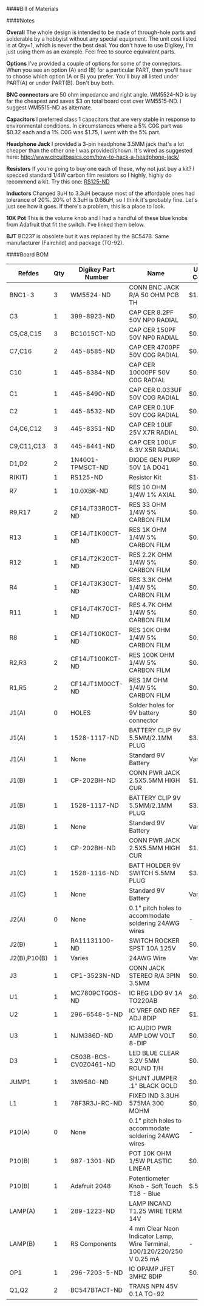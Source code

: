 ####Bill of Materials

####Notes

**Overall** The whole design is intended to be made of through-hole parts and solderable by a hobbyist without any special equipment. The unit cost listed is at Qty=1, which is never the best deal. You don't have to use Digikey, I'm just using them as an example. Feel free to source equivalent parts. 

**Options** I've provided a couple of options for some of the connectors. When you see an option (A) and (B) for a particular PART, then you'll have to choose which option (A or B) you prefer. You'll buy all listed under PART(A) or under PART(B). Don't buy both. 

**BNC connectors** are 50 ohm impedance and right angle. WM5524-ND is by far the cheapest and saves $3 on total board cost over WM5515-ND. I suggest WM5515-ND as alternate. 

**Capacitors** I preferred class 1 capacitors that are very stable in response to environmental conditions. In circumstances where a 5% C0G part was $0.32 each and a 1% C0G was $1.75, I went with the 5% part.  

**Headphone Jack** I provided a 3-pin headphone 3.5MM jack that's a lot cheaper than the other one I was provided/shown. It's wired as suggested here: http://www.circuitbasics.com/how-to-hack-a-headphone-jack/

**Resistors** If you're going to buy one each of these, why not just buy a kit? I specced standard 1/4W carbon film resistors so I highly, highly do recommend a kit. Try this one: <a href="http://www.digikey.com/product-detail/en/RS125/RS125-ND/">RS125-ND</a>

**Inductors** Changed 3uH to 3.3uH because most of the affordable ones had tolerance of 20%. 20% of 3.3uH is 0.66uH, so I think it's probably fine. Let's just see how it goes. If there's a problem, this is a place to look. 

**10K Pot** This is the volume knob and I had a handful of these blue knobs from Adafruit that fit the switch. I've linked them below.

**BJT** BC237 is obsolete but it was replaced by the BC547B. Same manufacturer (Fairchild) and package (TO-92).

####Board BOM

|Refdes|Qty|Digikey Part Number|Name|Unit Cost|
|------|---|-------------------|----|---------|
|BNC1-3|3|WM5524-ND|CONN BNC JACK R/A 50 OHM PCB TH|$1.48|
|C3|1|399-8923-ND|CAP CER 8.2PF 50V NP0 RADIAL|$0.51|
|C5,C8,C15|3|BC1015CT-ND|CAP CER 150PF 50V NP0 RADIAL|$0.25|
|C7,C16|2|445-8585-ND|CAP CER 4700PF 50V C0G RADIAL|$0.32|
|C10|1|445-8384-ND|CAP CER 10000PF 50V C0G RADIAL|$0.36|
|C1|1|445-8490-ND|CAP CER 0.033UF 50V C0G RADIAL|$0.48|
|C2|1|445-8532-ND|CAP CER 0.1UF 50V C0G RADIAL|$0.79|
|C4,C6,C12|3|445-8351-ND|CAP CER 10UF 25V X7R RADIAL|$0.63|
|C9,C11,C13|3|445-8441-ND|CAP CER 100UF 6.3V X5R RADIAL|$0.95|
|D1,D2|2|1N4001-TPMSCT-ND|DIODE GEN PURP 50V 1A DO41|$0.10|
|R(KIT)|1|RS125-ND|Resistor Kit|$14.95|
|R7|1|10.0XBK-ND|RES 10 OHM 1/4W 1% AXIAL|$0.10|
|R9,R17|2|CF14JT33R0CT-ND|RES 33 OHM 1/4W 5% CARBON FILM|$0.10|
|R13|1|CF14JT1K00CT-ND|RES 1K OHM 1/4W 5% CARBON FILM|$0.10|
|R12|1|CF14JT2K20CT-ND|RES 2.2K OHM 1/4W 5% CARBON FILM|$0.10|
|R4|1|CF14JT3K30CT-ND|RES 3.3K OHM 1/4W 5% CARBON FILM|$0.10|
|R11|1|CF14JT4K70CT-ND|RES 4.7K OHM 1/4W 5% CARBON FILM|$0.10|
|R8|1|CF14JT10K0CT-ND|RES 10K OHM 1/4W 5% CARBON FILM|$0.10|
|R2,R3|2|CF14JT100KCT-ND|RES 100K OHM 1/4W 5% CARBON FILM|$0.10|
|R1,R5|2|CF14JT1M00CT-ND|RES 1M OHM 1/4W 5% CARBON FILM|$0.10|
|J1(A)|0|HOLES|Solder holes for 9V battery connector|$0|
|J1(A)|1|1528-1117-ND|BATTERY CLIP 9V 5.5MM/2.1MM PLUG|$3.00|
|J1(A)|1|None|Standard 9V Battery|Varies|
|J1(B)|1|CP-202BH-ND|CONN PWR JACK 2.5X5.5MM HIGH CUR|$1.16|
|J1(B)|1|1528-1117-ND|BATTERY CLIP 9V 5.5MM/2.1MM PLUG|$3.00|
|J1(B)|1|None|Standard 9V Battery|Varies|
|J1(C)|1|CP-202BH-ND|CONN PWR JACK 2.5X5.5MM HIGH CUR|$1.16|
|J1(C)|1|1528-1116-ND|BATT HOLDER 9V SWITCH 5.5MM PLUG|$3.95|
|J1(C)|1|None|Standard 9V Battery|Varies|
|J2(A)|0|None|0.1" pitch holes to accommodate soldering 24AWG wires|-|
|J2(B)|1|RA11131100-ND|SWITCH ROCKER SPST 10A 125V|$0.52|
|J2(B),P10(B)|1|Varies|24AWG Wire|Varies|
|J3|1|CP1-3523N-ND|CONN JACK STEREO R/A 3PIN 3.5MM|$0.97|
|U1|1|MC7809CTGOS-ND|IC REG LDO 9V 1A TO220AB|$0.45|
|U2|1|296-6548-5-ND|IC VREF GND REF ADJ 8DIP|$1.93|
|U3|1|NJM386D-ND|IC AUDIO PWR AMP LOW VOLT 8-DIP|$0.91|
|D3|1|C503B-BCS-CV0Z0461-ND|LED BLUE CLEAR 3.2V 5MM ROUND T/H|$0.21|
|JUMP1|1|3M9580-ND|SHUNT JUMPER .1" BLACK GOLD|$0.10|
|L1|1|78F3R3J-RC-ND|FIXED IND 3.3UH 575MA 300 MOHM|$0.22|
|P10(A)|0|None|0.1" pitch holes to accommodate soldering 24AWG wires|-|
|P10(B)|1|987-1301-ND|POT 10K OHM 1/5W PLASTIC LINEAR|$0.84|
|P10(B)|1|Adafruit 2048|Potentiometer Knob - Soft Touch T18 - Blue|$.50|
|LAMP(A)|1|289-1223-ND|LAMP INCAND T1.25 WIRE TERM 14V|
|LAMP(B)|1|RS Components|4 mm Clear Neon Indicator Lamp, Wire Terminal, 100/120/220/250 V 0.25 mA|-|$0.72|
|OP1|1|296-7203-5-ND|IC OPAMP JFET 3MHZ 8DIP|$0.52|
|Q1,Q2|2|BC547BTACT-ND|TRANS NPN 45V 0.1A TO-92|
